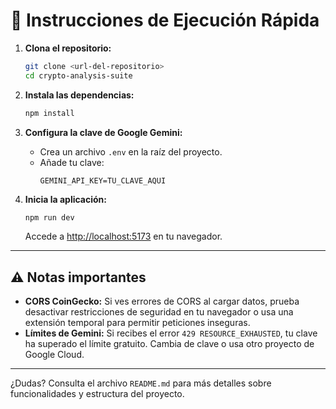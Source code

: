 # 🏁 Instrucciones de Ejecución Rápida

1. **Clona el repositorio:**
   ```bash
   git clone <url-del-repositorio>
   cd crypto-analysis-suite
   ```

2. **Instala las dependencias:**
   ```bash
   npm install
   ```

3. **Configura la clave de Google Gemini:**
   - Crea un archivo `.env` en la raíz del proyecto.
   - Añade tu clave:
     ```
     GEMINI_API_KEY=TU_CLAVE_AQUI
     ```

4. **Inicia la aplicación:**
   ```bash
   npm run dev
   ```
   Accede a [http://localhost:5173](http://localhost:5173) en tu navegador.

---

## ⚠️ Notas importantes

- **CORS CoinGecko:** Si ves errores de CORS al cargar datos, prueba desactivar restricciones de seguridad en tu navegador o usa una extensión temporal para permitir peticiones inseguras.
- **Límites de Gemini:** Si recibes el error `429 RESOURCE_EXHAUSTED`, tu clave ha superado el límite gratuito. Cambia de clave o usa otro proyecto de Google Cloud.

---

¿Dudas? Consulta el archivo `README.md` para más detalles sobre funcionalidades y estructura del proyecto. 